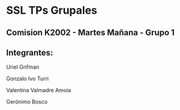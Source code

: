 # SSL TPs Grupales

## Comision K2002 - Martes Mañana - Grupo 1

## Integrantes:

Uriel Grifman

Gonzalo Ivo Turri

Valentina Valmadre Amoia

Gerónimo Bosco
